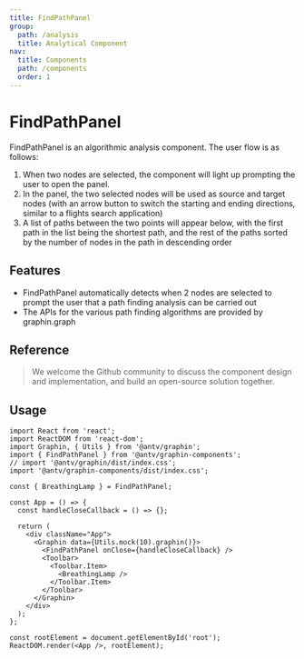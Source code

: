 ```yaml
---
title: FindPathPanel
group:
  path: /analysis
  title: Analytical Component
nav:
  title: Components
  path: /components
  order: 1
---
```


# FindPathPanel

FindPathPanel is an algorithmic analysis component. The user flow is as follows:

1. When two nodes are selected, the component will light up prompting the user to open the panel.
2. In the panel, the two selected nodes will be used as source and target nodes (with an arrow button to switch the starting and ending directions, similar to a flights search application)
3. A list of paths between the two points will appear below, with the first path in the list being the shortest path, and the rest of the paths sorted by the number of nodes in the path in descending order

## Features

- FindPathPanel automatically detects when 2 nodes are selected to prompt the user that a path finding analysis can be carried out
- The APIs for the various path finding algorithms are provided by graphin.graph

## Reference

> We welcome the Github community to discuss the component design and implementation, and build an open-source solution together.

## Usage

```tsx | pure
import React from 'react';
import ReactDOM from 'react-dom';
import Graphin, { Utils } from '@antv/graphin';
import { FindPathPanel } from '@antv/graphin-components';
// import '@antv/graphin/dist/index.css';
import '@antv/graphin-components/dist/index.css';

const { BreathingLamp } = FindPathPanel;

const App = () => {
  const handleCloseCallback = () => {};

  return (
    <div className="App">
      <Graphin data={Utils.mock(10).graphin()}>
        <FindPathPanel onClose={handleCloseCallback} />
        <Toolbar>
          <Toolbar.Item>
            <BreathingLamp />
          </Toolbar.Item>
        </Toolbar>
      </Graphin>
    </div>
  );
};

const rootElement = document.getElementById('root');
ReactDOM.render(<App />, rootElement);
```
